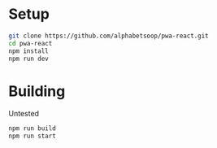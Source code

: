 # Setup

```bash
git clone https://github.com/alphabetsoop/pwa-react.git
cd pwa-react
npm install
npm run dev
```

# Building

Untested 

```bash
npm run build 
npm run start
```


